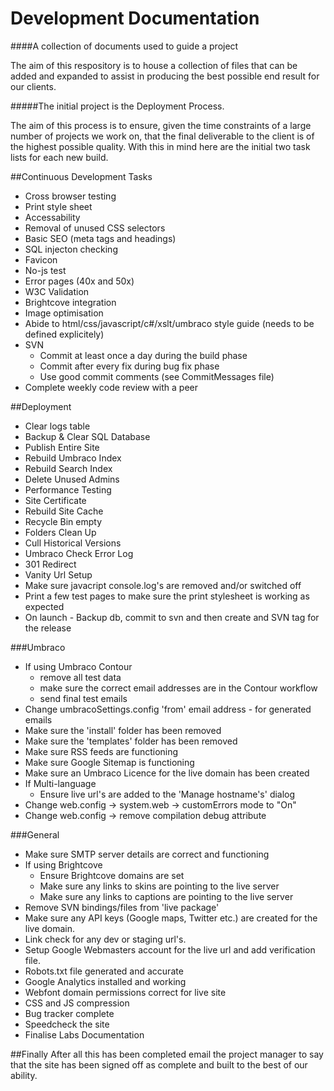 Development Documentation
=========================

####A collection of documents used to guide a project

The aim of this respository is to house a collection of files that can be added and expanded to assist in producing the best possible end result for our clients. 

#####The initial project is the Deployment Process.

The aim of this process is to ensure, given the time constraints of a large number of projects we work on, that the final deliverable to the client is of the highest possible quality. 
With this in mind here are the initial two task lists for each new build. 

##Continuous Development Tasks

- Cross browser testing
- Print style sheet
- Accessability
- Removal of unused CSS selectors
- Basic SEO (meta tags and headings)
- SQL injecton checking
- Favicon
- No-js test
- Error pages (40x and 50x)
- W3C Validation
- Brightcove integration
- Image optimisation
- Abide to html/css/javascript/c#/xslt/umbraco style guide (needs to be defined explicitely)
- SVN
  - Commit at least once a day during the build phase
  - Commit after every fix during bug fix phase
  - Use good commit comments (see CommitMessages file)
- Complete weekly code review with a peer

##Deployment

- Clear logs table
- Backup & Clear SQL Database
- Publish Entire Site
- Rebuild Umbraco Index
- Rebuild Search Index
- Delete Unused Admins
- Performance Testing
- Site Certificate
- Rebuild Site Cache
- Recycle Bin empty
- Folders Clean Up
- Cull Historical Versions
- Umbraco Check Error Log
- 301 Redirect
- Vanity Url Setup
- Make sure javacript console.log's are removed and/or switched off
- Print a few test pages to make sure the print stylesheet is working as expected
- On launch - Backup db, commit to svn and then create and SVN tag for the release

###Umbraco
- If using Umbraco Contour 
  - remove all test data
  - make sure the correct email addresses are in the Contour workflow
  - send final test emails
- Change umbracoSettings.config 'from' email address - for generated emails
- Make sure the 'install' folder has been removed
- Make sure the 'templates' folder has been removed
- Make sure RSS feeds are functioning
- Make sure Google Sitemap is functioning
- Make sure an Umbraco Licence for the live domain has been created
- If Multi-language
  - Ensure live url's are added to the 'Manage hostname's' dialog
- Change web.config -> system.web -> customErrors mode to "On"
- Change web.config -> remove compilation debug attribute

###General
- Make sure SMTP server details are correct and functioning
- If using Brightcove
  - Ensure Brightcove domains are set
  - Make sure any links to skins are pointing to the live server
  - Make sure any links to captions are pointing to the live server
- Remove SVN bindings/files from 'live package'
- Make sure any API keys (Google maps, Twitter etc.) are created for the live domain.
- Link check for any dev or staging url's.
- Setup Google Webmasters account for the live url and add verification file.
- Robots.txt file generated and accurate
- Google Analytics installed and working
- Webfont domain permissions correct for live site
- CSS and JS compression
- Bug tracker complete
- Speedcheck the site
- Finalise Labs Documentation

##Finally
After all this has been completed email the project manager to say that the site has been signed off as complete and built to the best of our ability.